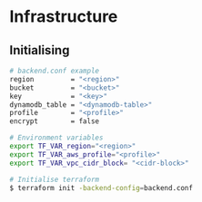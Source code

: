 # Infrastructure

## Initialising
```bash
# backend.conf example
region         = "<region>"
bucket         = "<bucket>"
key            = "<key>"
dynamodb_table = "<dynamodb-table>"
profile        = "<profile>"
encrypt        = false
```

```bash
# Environment variables
export TF_VAR_region="<region>"
export TF_VAR_aws_profile="<profile>"
export TF_VAR_vpc_cidr_block= "<cidr-block>"
```

```bash
# Initialise terraform
$ terraform init -backend-config=backend.conf
```